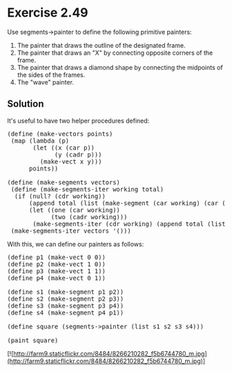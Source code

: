Exercise 2.49
============= 

Use segments->painter to define the following primitive painters:

1. The painter that draws the outline of the designated frame.
2. The painter that draws an "X" by connecting opposite corners of the frame.
3. The painter that draws a diamond shape by connecting the midpoints of the sides of the frames.
4. The "wave" painter.

Solution
--------- 

It's useful to have two helper procedures defined:

<pre>
(define (make-vectors points)
 (map (lambda (p)
       (let ((x (car p))
             (y (cadr p)))
         (make-vect x y)))
      points))

(define (make-segments vectors)
 (define (make-segments-iter working total)
  (if (null? (cdr working))
      (append total (list (make-segment (car working) (car (car total)))))
      (let ((one (car working))
            (two (cadr working)))
       (make-segments-iter (cdr working) (append total (list (make-segment one two)))))))
 (make-segments-iter vectors '()))
</pre>

With this, we can define our painters as follows:

<pre>
(define p1 (make-vect 0 0))
(define p2 (make-vect 1 0))
(define p3 (make-vect 1 1))
(define p4 (make-vect 0 1))

(define s1 (make-segment p1 p2))
(define s2 (make-segment p2 p3))
(define s3 (make-segment p3 p4))
(define s4 (make-segment p4 p1))

(define square (segments->painter (list s1 s2 s3 s4)))

(paint square)
</pre>

[![http://farm9.staticflickr.com/8484/8266210282_f5b6744780_m.jpg](http://farm9.staticflickr.com/8484/8266210282_f5b6744780_m.jpg)]